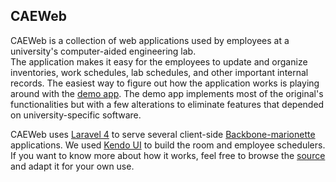 ## CAEWeb

CAEWeb is a collection of web applications used by employees at a university's computer-aided engineering lab.  
The application makes it easy for the employees to update and organize inventories, work schedules, lab schedules, and other
important internal records.  The easiest way to figure out how the application works is playing around with the 
[demo app](https://loftythoughts.me/caeweb).  The demo app implements most of the original's functionalities but 
with a few alterations to eliminate features that depended on university-specific software.

CAEWeb uses [Laravel 4](https://laravel.com/docs/4.2) to serve several client-side [Backbone-marionette](http://marionettejs.com)
applications.  We used [Kendo UI](www.terlerik.com/kenod-ui) to build the room and employee schedulers.  If you want to know more
about how it works, feel free to browse the [source](https://loftythoughts.me) and adapt it for your own use.

